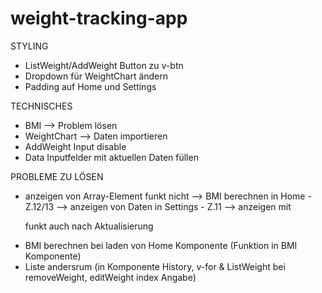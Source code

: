 # weight-tracking-app

STYLING

- ListWeight/AddWeight Button zu v-btn
- Dropdown für WeightChart ändern
- Padding auf Home und Settings

TECHNISCHES

- BMI
  --> Problem lösen
- WeightChart
  --> Daten importieren
- AddWeight Input disable
- Data Inputfelder mit aktuellen Daten füllen

PROBLEME ZU LÖSEN

- anzeigen von Array-Element funkt nicht
  --> BMI berechnen in Home - Z.12/13
  --> anzeigen von Daten in Settings - Z.11
  --> anzeigen mit <p> funkt auch nach Aktualisierung
- BMI berechnen bei laden von Home Komponente (Funktion in BMI Komponente)
- Liste andersrum (in Komponente History, v-for & ListWeight bei removeWeight, editWeight index Angabe)
